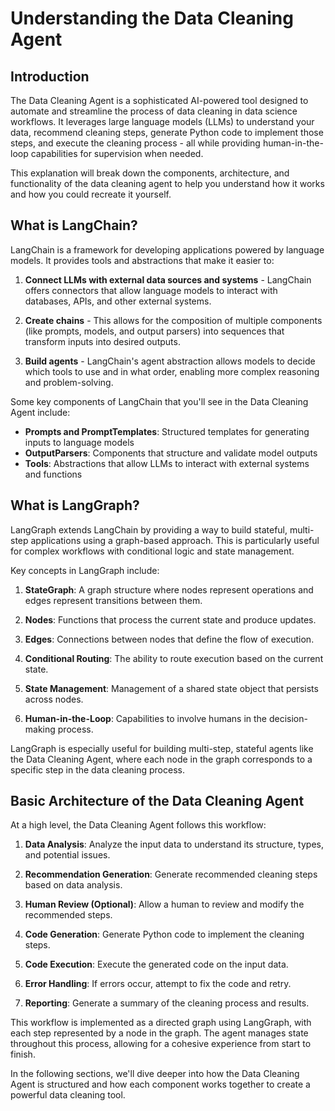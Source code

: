 # Understanding the Data Cleaning Agent

## Introduction

The Data Cleaning Agent is a sophisticated AI-powered tool designed to automate and streamline the process of data cleaning in data science workflows. It leverages large language models (LLMs) to understand your data, recommend cleaning steps, generate Python code to implement those steps, and execute the cleaning process - all while providing human-in-the-loop capabilities for supervision when needed.

This explanation will break down the components, architecture, and functionality of the data cleaning agent to help you understand how it works and how you could recreate it yourself.

## What is LangChain?

LangChain is a framework for developing applications powered by language models. It provides tools and abstractions that make it easier to:

1. **Connect LLMs with external data sources and systems** - LangChain offers connectors that allow language models to interact with databases, APIs, and other external systems.

2. **Create chains** - This allows for the composition of multiple components (like prompts, models, and output parsers) into sequences that transform inputs into desired outputs.

3. **Build agents** - LangChain's agent abstraction allows models to decide which tools to use and in what order, enabling more complex reasoning and problem-solving.

Some key components of LangChain that you'll see in the Data Cleaning Agent include:

- **Prompts and PromptTemplates**: Structured templates for generating inputs to language models
- **OutputParsers**: Components that structure and validate model outputs
- **Tools**: Abstractions that allow LLMs to interact with external systems and functions

## What is LangGraph?

LangGraph extends LangChain by providing a way to build stateful, multi-step applications using a graph-based approach. This is particularly useful for complex workflows with conditional logic and state management.

Key concepts in LangGraph include:

1. **StateGraph**: A graph structure where nodes represent operations and edges represent transitions between them.

2. **Nodes**: Functions that process the current state and produce updates.

3. **Edges**: Connections between nodes that define the flow of execution.

4. **Conditional Routing**: The ability to route execution based on the current state.

5. **State Management**: Management of a shared state object that persists across nodes.

6. **Human-in-the-Loop**: Capabilities to involve humans in the decision-making process.

LangGraph is especially useful for building multi-step, stateful agents like the Data Cleaning Agent, where each node in the graph corresponds to a specific step in the data cleaning process.

## Basic Architecture of the Data Cleaning Agent

At a high level, the Data Cleaning Agent follows this workflow:

1. **Data Analysis**: Analyze the input data to understand its structure, types, and potential issues.

2. **Recommendation Generation**: Generate recommended cleaning steps based on data analysis.

3. **Human Review (Optional)**: Allow a human to review and modify the recommended steps.

4. **Code Generation**: Generate Python code to implement the cleaning steps.

5. **Code Execution**: Execute the generated code on the input data.

6. **Error Handling**: If errors occur, attempt to fix the code and retry.

7. **Reporting**: Generate a summary of the cleaning process and results.

This workflow is implemented as a directed graph using LangGraph, with each step represented by a node in the graph. The agent manages state throughout this process, allowing for a cohesive experience from start to finish.

In the following sections, we'll dive deeper into how the Data Cleaning Agent is structured and how each component works together to create a powerful data cleaning tool.
